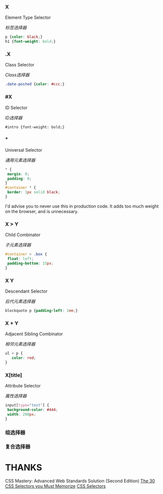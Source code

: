 ### X 
Element Type Selector

*标签选择器*
```css
p {color: black;}
h1 {font-weight: bold;}
```

### .X 
Class Selector

*Class选择器*
```css
.date-posted {color: #ccc;}
```

### #X 
ID Selector

*ID选择器*
```csss
#intro {font-weight: bold;}
```

### * 
Universal Selector

*通用元素选择器*
```css
* {
 margin: 0;
 padding: 0;
}
#container * {
 border: 1px solid black;
}
```
I'd advise you to never use this in production code. It adds too much weight on the browser, and is unnecessary.

### X > Y
Child Combinator

*子元素选择器*
```css
#container > .box {
 float: left;
 padding-bottom: 15px;
}
```

### X Y 
Descendant Selector

*后代元素选择器*
```css
blockquote p {padding-left: 2em;}
```

### X + Y 
Adjacent Sibling Combinator

*相邻元素选择器*
```css
ul + p {
   color: red;
}
```

### X[title]
Attribute Selector

*属性选择器*
```css
input[type="text"] {
 background-color: #444;
 width: 200px;
}
```

### 组选择器


### 复合选择器




# THANKS
CSS Mastery: Advanced Web Standards Solution (Second Edition)
[The 30 CSS Selectors you Must Memorize](http://code.tutsplus.com/tutorials/the-30-css-selectors-you-must-memorize--net-16048)
[CSS Selectors](http://www.sitepoint.com/web-foundations/css-selectors/)

